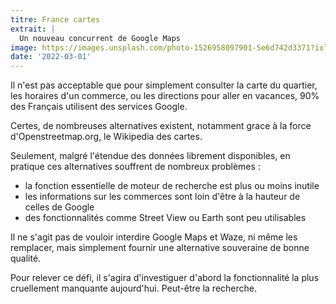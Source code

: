 ```yaml
---
titre: France cartes
extrait: |
  Un nouveau concurrent de Google Maps
image: https://images.unsplash.com/photo-1526958097901-5e6d742d3371?ixlib=rb-1.2.1&ixid=MnwxMjA3fDB8MHxwaG90by1wYWdlfHx8fGVufDB8fHx8&auto=format&fit=crop&w=1170&q=80
date: '2022-03-01'
---
```


Il n'est pas acceptable que pour simplement consulter la carte du quartier, les horaires d'un commerce, ou les directions pour aller en vacances, 90% des Français utilisent des services Google. 

Certes, de nombreuses alternatives existent, notamment grace à la force d'Openstreetmap.org, le Wikipedia des cartes.

Seulement, malgré l'étendue des données librement disponibles, en pratique ces alternatives souffrent de nombreux problèmes : 
- la fonction essentielle de moteur de recherche est plus ou moins inutile
- les informations sur les commerces sont loin d'être à la hauteur de celles de Google
- des fonctionnalités comme Street View ou Earth sont peu utilisables

Il ne s'agit pas de vouloir interdire Google Maps et Waze, ni même les remplacer, mais simplement fournir une alternative souveraine de bonne qualité. 

Pour relever ce défi, il s'agira d'investiguer d'abord la fonctionnalité la plus cruellement manquante aujourd'hui. Peut-être la recherche. 
